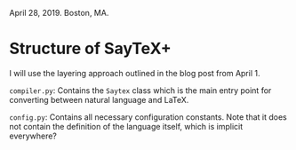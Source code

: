 April 28, 2019.
Boston, MA.

# Structure of SayTeX+

I will use the layering approach outlined in the blog post from April 1.

`compiler.py`: Contains the `Saytex` class which is the main entry point for converting between natural language and LaTeX.

`config.py`: Contains all necessary configuration constants. Note that it does not contain the definition of the language itself, which is implicit everywhere?